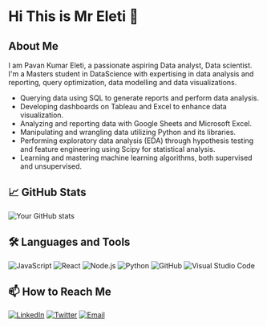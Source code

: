 # Hi This is Mr Eleti 👋

## About Me
I am Pavan Kumar Eleti, a passionate aspiring Data analyst, Data scientist.
I'm a Masters student in DataScience with expertising in data analysis and reporting, query optimization, data modelling and data visualizations.

-  Querying data using SQL to generate reports and perform data analysis.
-  Developing dashboards on Tableau and Excel to enhance data visualization.
-  Analyzing and reporting data with Google Sheets and Microsoft Excel.
-  Manipulating and wrangling data utilizing Python and its libraries.
-  Performing exploratory data analysis (EDA) through hypothesis testing and feature engineering using Scipy for statistical analysis.
-  Learning and mastering machine learning algorithms, both supervised and unsupervised.




## 📈 GitHub Stats

![Your GitHub stats](https://github-readme-stats.vercel.app/api?username=PAVANKUMARELETI&show_icons=true&hide_title=true)

## 🛠️ Languages and Tools

![JavaScript](https://img.shields.io/badge/-JavaScript-black?style=flat-square&logo=javascript)
![React](https://img.shields.io/badge/-React-black?style=flat-square&logo=react)
![Node.js](https://img.shields.io/badge/-Node.js-black?style=flat-square&logo=Node.js)
![Python](https://img.shields.io/badge/-Python-black?style=flat-square&logo=Python)
![GitHub](https://img.shields.io/badge/-GitHub-black?style=flat-square&logo=github)
![Visual Studio Code](https://img.shields.io/badge/-VSCode-black?style=flat-square&logo=visual-studio-code)

## 📫 How to Reach Me

[![LinkedIn](https://img.shields.io/badge/-LinkedIn-black?style=flat-square&logo=linkedin)](https://www.linkedin.com/in/your-linkedin/)
[![Twitter](https://img.shields.io/badge/-Twitter-black?style=flat-square&logo=twitter)](https://twitter.com/your-twitter)
[![Email](https://img.shields.io/badge/-Email-black?style=flat-square&logo=gmail)](mailto:your-email@example.com)
